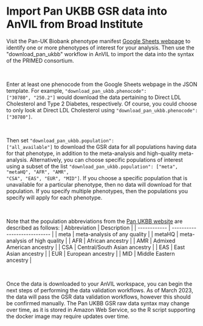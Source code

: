 # Import Pan UKBB GSR data into AnVIL from Broad Institute

Visit the Pan-UK Biobank phenotype manifest [Google Sheets webpage](https://docs.google.com/spreadsheets/d/1AeeADtT0U1AukliiNyiVzVRdLYPkTbruQSk38DeutU8/edit#gid=1450719288) to identify one or more phenotypes of interest for your analysis. Then use the "download_pan_ukbb" workflow in AnVIL to import the data into the syntax of the PRIMED consortium.

<br/>

Enter at least one phenocode from the Google Sheets webpage in the JSON template. For example, <code>"download_pan_ukbb.phenocode": ["30780", "250.2"]</code> would download the data pertaining to Direct LDL Cholesterol and Type 2 Diabetes, respectively. Of course, you could choose to only look at Direct LDL Cholesterol using <code>"download_pan_ukbb.phenocode": ["30780"]</code>.

<br/>

Then set <code>"download_pan_ukbb.population": ["all_available"]</code> to download the GSR data for all populations having data for that phenotype, in addition to the meta-analysis and high-quality meta-analysis. Alternatively, you can choose specific populations of interest using a subset of the list <code>"download_pan_ukbb.population": ["meta", "metaHQ", "AFR", "AMR", "CSA", "EAS", "EUR", "MID"]</code>. If you choose a specific population that is unavailable for a particular phenotype, then no data will download for that population. If you specify multiple phenotypes, then the populations you specify will apply for each phenotype.

<br/>

Note that the population abbreviations from the [Pan UKBB website](https://pan.ukbb.broadinstitute.org/docs/technical-overview) are described as follows:
| Abbreviation | Description                   |
| ------------ | ----------------------------  |
| meta         | meta-analysis of any quality  |
| metaHQ       | meta-analysis of high quality |
| AFR          | African ancestry              |
| AMR          | Admixed American ancestry     |
| CSA          | Central/South Asian ancestry  |
| EAS          | East Asian ancestry           |
| EUR          | European ancestry             |
| MID          | Middle Eastern ancestry       |

<br/>

Once the data is downloaded to your AnVIL workspace, you can begin the next steps of performing the data validation workflows. As of March 2023, the data will pass the GSR data validation workflows, however this should be confirmed manually. The Pan UKBB GSR raw data syntax may change over time, as it is stored in Amazon Web Service, so the R script supporting the docker image may require updates over time.
